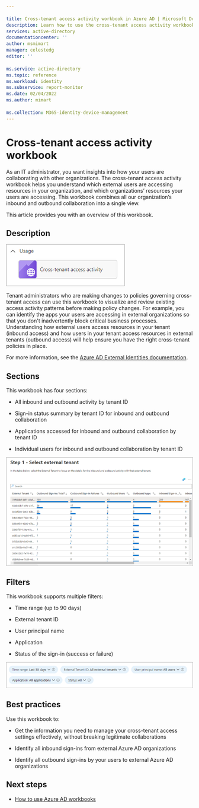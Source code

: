 ```yaml
---

title: Cross-tenant access activity workbook in Azure AD | Microsoft Docs
description: Learn how to use the cross-tenant access activity workbook.
services: active-directory
documentationcenter: ''
author: msmimart
manager: celestedg
editor: ''

ms.service: active-directory
ms.topic: reference
ms.workload: identity
ms.subservice: report-monitor
ms.date: 02/04/2022
ms.author: mimart

ms.collection: M365-identity-device-management
---
```


# Cross-tenant access activity workbook

As an IT administrator, you want insights into how your users are collaborating with other organizations. The cross-tenant access activity workbook helps you understand which external users are accessing resources in your organization, and which organizations’ resources your users are accessing. This workbook combines all our organization’s inbound and outbound collaboration into a single view.

This article provides you with an overview of this workbook.


## Description

![Image showing this workbook is found under the Usage category](./media/workbook-cross-tenant-access-activity/workbook-category.png)

Tenant administrators who are making changes to policies governing cross-tenant access can use this workbook to visualize and review existing access activity patterns before making policy changes. For example, you can identify the apps your users are accessing in external organizations so that you don't inadvertently block critical business processes. Understanding how external users access resources in your tenant (inbound access) and how users in your tenant access resources in external tenants (outbound access) will help ensure you have the right cross-tenant policies in place.

For more information, see the [Azure AD External Identities documentation](../external-identities/index.yml).

## Sections

This workbook has four sections:  

- All inbound and outbound activity by tenant ID

- Sign-in status summary by tenant ID for inbound and outbound collaboration

- Applications accessed for inbound and outbound collaboration by tenant ID

- Individual users for inbound and outbound collaboration by tenant ID

![Screenshot showing list of external tenants with sign-in data](./media/workbook-cross-tenant-access-activity/external-tenants-list.png)

## Filters

This workbook supports multiple filters:

- Time range (up to 90 days)

- External tenant ID

- User principal name

- Application

- Status of the sign-in (success or failure)

![Screenshot showing workbook filters](./media/workbook-cross-tenant-access-activity/workbook-filters.png)

## Best practices

Use this workbook to:

- Get the information you need to manage your cross-tenant access settings effectively, without breaking legitimate collaborations

- Identify all inbound sign-ins from external Azure AD organizations

- Identify all outbound sign-ins by your users to external Azure AD organizations

## Next steps

- [How to use Azure AD workbooks](howto-use-azure-monitor-workbooks.md)
